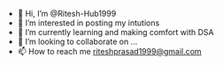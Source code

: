 - 👋 Hi, I’m @Ritesh-Hub1999
- 👀 I’m interested in posting my intutions
- 🌱 I’m currently learning and making comfort with DSA
- 💞️ I’m looking to collaborate on ...
- 📫 How to reach me riteshprasad1999@gmail.com

<!---
Ritesh-Hub1999/Ritesh-Hub1999 is a ✨ special ✨ repository because its `README.md` (this file) appears on your GitHub profile.
You can click the Preview link to take a look at your changes.
--->

